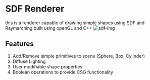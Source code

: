 # SDF Renderer
this is a renderer capable of drawing simple shapes using SDF and Raymarching
built using openGL and C++
![sdf-img](https://i.ibb.co/39h54pQc/Screenshot-2025-03-22-013750.png)

## Features
1. Add/Remove simple primitives to scene (Sphere, Box, Cylinder)
2. Diffuse Lighting
3. User modifiable shape properties
4. Boolean operations to provide CSG functionality
